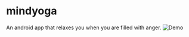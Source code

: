 # mindyoga
An android app that relaxes you when you are filled with anger.
![Demo](ezgif.com-video-to-gif.gif)
